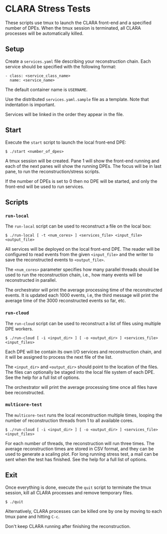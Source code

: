 # CLARA Stress Tests

These scripts use tmux to launch the CLARA front-end
and a specified number of DPEs.
When the tmux session is terminated,
all CLARA processes will be automatically killed.


## Setup

Create a `services.yaml` file describing your reconstruction chain.
Each service should be specified with the following format:

    - class: <service_class_name>
      name: <service_name>

The default container name is `USERNAME`.

Use the distributed `services.yaml.sample` file as a template.
Note that indentation is important.

Services will be linked in the order they appear in the file.

## Start

Execute the `start` script to launch the local front-end DPE:

    $ ./start <number_of_dpes>

A tmux session will be created. Pane 1 will show the front-end running and
each of the next panes will show the running DPEs.
The focus will be in last pane, to run the reconstruction/stress scripts.

If the number of DPEs is set to 0 then no DPE will be started,
and only the front-end will be used to run services.


## Scripts

### `run-local`

The `run-local` script can be used to reconstruct a file on the local box:

    $ ./run-local [ -t <num_cores> ] <services_file> <input_file> <output_file>

All services will be deployed on the local front-end DPE.
The reader will be configured to read events from the given `<input_file>`
and the writer to save the reconstructed events to `<output_file>`.

The `<num_cores>` parameter specifies how many parallel threads
should be used to run the reconstruction chain, i.e.,
how many events will be reconstructed in parallel.

The orchestrator will print the average processing time of the
reconstructed events. It is updated each 1000 events, i.e,
the third message will print the average time of the 3000 reconstructed
events so far, etc.

### `run-cloud`

The `run-cloud` script can be used to reconstruct a list of files using
multiple DPE workers.

    $ ./run-cloud [ -i <input_dir> ] [ -o <output_dir> ] <services_file> <input_files>

Each DPE will be contain its own I/O services and reconstruction chain,
and it will be assigned to process the next file of the list. 

The `<input_dir>` and `<output_dir>` should point to the location of the files.
The files can optionally be staged into the local file system of each DPE.
See the help for a full list of options.

The orchestrator will print the average processing time once all files have
bee reconstructed.

### `multicore-test`

The `multicore-test` runs the local reconstruction multiple times,
looping the number of reconstruction threads from 1 to all available cores.

    $ ./run-cloud [ -i <input_dir> ] [ -o <output_dir> ] <services_file> <input_files>

For each number of threads, the reconstruction will run three times.
The average reconstruction times are stored in CSV format,
and they can be used to generate a scaling plot.
For long running stress test, a mail can be sent when the test has finished.
See the help for a full list of options.

## Exit

Once everything is done, execute the `quit` script to terminate the tmux
session, kill all CLARA processes and remove temporary files.

    $ ./quit

Alternatively, CLARA processes can be killed one by one by moving to each tmux
pane and hitting `C-c`.

Don't keep CLARA running after finishing the reconstruction.

